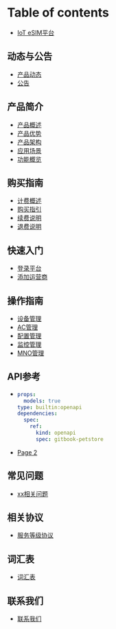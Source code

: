 # Table of contents

* [IoT eSIM平台](README.md)

## 动态与公告 <a href="#release-notes-and-announcements" id="release-notes-and-announcements"></a>

* [产品动态](release-notes-and-announcements/release-notes.md)
* [公告](release-notes-and-announcements/announcements.md)

## 产品简介 <a href="#product-introduction" id="product-introduction"></a>

* [产品概述](product-introduction/chan-pin-gai-shu.md)
* [产品优势](product-introduction/chan-pin-you-shi.md)
* [产品架构](product-introduction/chan-pin-jia-gou.md)
* [应用场景](product-introduction/ying-yong-chang-jing.md)
* [功能概览](product-introduction/gong-neng-gai-lan.md)

## 购买指南 <a href="#purchase-guide" id="purchase-guide"></a>

* [计费概述](purchase-guide/ji-fei-gai-shu.md)
* [购买指引](purchase-guide/gou-mai-zhi-yin.md)
* [续费说明](purchase-guide/xu-fei-shuo-ming.md)
* [退费说明](purchase-guide/tui-fei-shuo-ming.md)

## 快速入门 <a href="#getting-started-zh" id="getting-started-zh"></a>

* [登录平台](getting-started-zh/quickstart.md)
* [添加运营商](getting-started-zh/publish-your-docs.md)

## 操作指南 <a href="#operation-guide" id="operation-guide"></a>

* [设备管理](operation-guide/device-management.md)
* [AC管理](operation-guide/ac-management.md)
* [配置管理](operation-guide/configuration-management.md)
* [监控管理](operation-guide/monitoring-management.md)
* [MNO管理](operation-guide/mno-management.md)

## API参考 <a href="#api-reference" id="api-reference"></a>

* ```yaml
  props:
    models: true
  type: builtin:openapi
  dependencies:
    spec:
      ref:
        kind: openapi
        spec: gitbook-petstore
  ```
* [Page 2](api-reference/page-2.md)

## 常见问题 <a href="#faqs" id="faqs"></a>

* [xx相关问题](faqs/xx-xiang-guan-wen-ti.md)

## 相关协议 <a href="#related-agreements" id="related-agreements"></a>

* [服务等级协议](related-agreements/sla.md)

## 词汇表 <a href="#glossary" id="glossary"></a>

* [词汇表](glossary/glossary.md)

## 联系我们 <a href="#contact-us" id="contact-us"></a>

* [联系我们](contact-us/lian-xi-wo-men.md)
